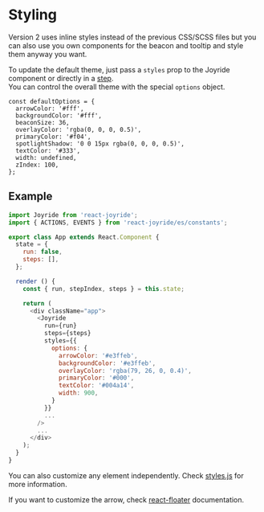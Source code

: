 # Styling

Version 2 uses inline styles instead of the previous CSS/SCSS files but you can also use you own components for the beacon and tooltip and style them anyway you want.

To update the default theme, just pass a `styles` prop to the Joyride component or directly in a [step](step.md).  
You can control the overall theme with the special `options` object.

```text
const defaultOptions = {
  arrowColor: '#fff',
  backgroundColor: '#fff',
  beaconSize: 36,
  overlayColor: 'rgba(0, 0, 0, 0.5)',
  primaryColor: '#f04',
  spotlightShadow: '0 0 15px rgba(0, 0, 0, 0.5)',
  textColor: '#333',
  width: undefined,
  zIndex: 100,
};
```

## Example

```javascript
import Joyride from 'react-joyride';
import { ACTIONS, EVENTS } from 'react-joyride/es/constants';

export class App extends React.Component {
  state = {
    run: false,
    steps: [],
  };

  render () {
    const { run, stepIndex, steps } = this.state;

    return (
      <div className="app">
        <Joyride
          run={run}
          steps={steps}
          styles={{
            options: {
              arrowColor: '#e3ffeb',
              backgroundColor: '#e3ffeb',
              overlayColor: 'rgba(79, 26, 0, 0.4)',
              primaryColor: '#000',
              textColor: '#004a14',
              width: 900,
            }
          }}
          ...
        />
        ...
      </div>
    );
  }
}
```

You can also customize any element independently. Check [styles.js](https://github.com/gilbarbara/react-joyride/tree/3e08384415a831b20ce21c8423b6c271ad419fbf/src/styles.js) for more information.

If you want to customize the arrow, check [react-floater](https://github.com/gilbarbara/react-floater) documentation.

